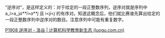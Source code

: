 “逆序对”，是这样定义的：对于给定的一段正整数序列，逆序对就是序列中 a_i>a_j*a**i*>*a**j* 且 i<j*i*<*j* 的有序对。知道这概念后，他们就比赛谁先算出给定的一段正整数序列中逆序对的数目。注意序列中可能有重复数字。

[P1908 逆序对 - 洛谷 | 计算机科学教育新生态 (luogu.com.cn)](https://www.luogu.com.cn/problem/P1908)

